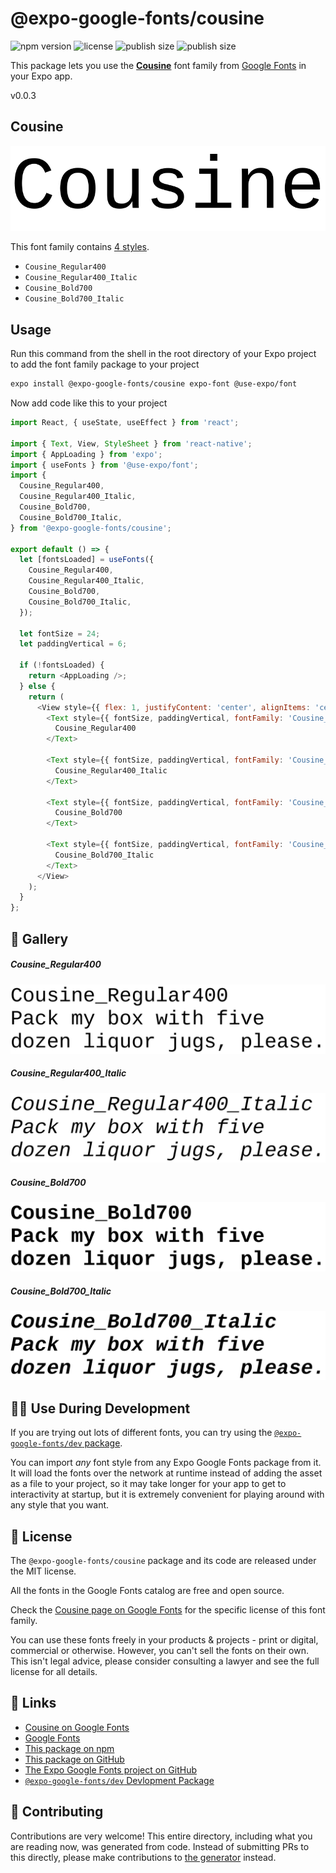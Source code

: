 # @expo-google-fonts/cousine

![npm version](https://flat.badgen.net/npm/v/@expo-google-fonts/cousine)
![license](https://flat.badgen.net/github/license/expo/google-fonts)
![publish size](https://flat.badgen.net/packagephobia/install/@expo-google-fonts/cousine)
![publish size](https://flat.badgen.net/packagephobia/publish/@expo-google-fonts/cousine)

This package lets you use the [**Cousine**](https://fonts.google.com/specimen/Cousine) font family from [Google Fonts](https://fonts.google.com/) in your Expo app.

v0.0.3

## Cousine

![Cousine](./font-family.png)

This font family contains [4 styles](#-gallery).

- `Cousine_Regular400`
- `Cousine_Regular400_Italic`
- `Cousine_Bold700`
- `Cousine_Bold700_Italic`

## Usage

Run this command from the shell in the root directory of your Expo project to add the font family package to your project
```sh
expo install @expo-google-fonts/cousine expo-font @use-expo/font
```

Now add code like this to your project
```js
import React, { useState, useEffect } from 'react';

import { Text, View, StyleSheet } from 'react-native';
import { AppLoading } from 'expo';
import { useFonts } from '@use-expo/font';
import {
  Cousine_Regular400,
  Cousine_Regular400_Italic,
  Cousine_Bold700,
  Cousine_Bold700_Italic,
} from '@expo-google-fonts/cousine';

export default () => {
  let [fontsLoaded] = useFonts({
    Cousine_Regular400,
    Cousine_Regular400_Italic,
    Cousine_Bold700,
    Cousine_Bold700_Italic,
  });

  let fontSize = 24;
  let paddingVertical = 6;

  if (!fontsLoaded) {
    return <AppLoading />;
  } else {
    return (
      <View style={{ flex: 1, justifyContent: 'center', alignItems: 'center' }}>
        <Text style={{ fontSize, paddingVertical, fontFamily: 'Cousine_Regular400' }}>
          Cousine_Regular400
        </Text>

        <Text style={{ fontSize, paddingVertical, fontFamily: 'Cousine_Regular400_Italic' }}>
          Cousine_Regular400_Italic
        </Text>

        <Text style={{ fontSize, paddingVertical, fontFamily: 'Cousine_Bold700' }}>
          Cousine_Bold700
        </Text>

        <Text style={{ fontSize, paddingVertical, fontFamily: 'Cousine_Bold700_Italic' }}>
          Cousine_Bold700_Italic
        </Text>
      </View>
    );
  }
};

```

## 🔡 Gallery

##### Cousine_Regular400
![Cousine_Regular400](./753f2dd34e36271520e1bf057a91850492b226f76d6da301cf6955b4b32177a1.ttf.png)

##### Cousine_Regular400_Italic
![Cousine_Regular400_Italic](./23ddf22bc3d06b028fce6e266632d38c97fa151a580be71b5ad43ee7d34d13a0.ttf.png)

##### Cousine_Bold700
![Cousine_Bold700](./9e472053ed3d50c647f75d5654f0d2ff42cbf5221cb14e1b1af3dc25dbbd6ea4.ttf.png)

##### Cousine_Bold700_Italic
![Cousine_Bold700_Italic](./8b14c04baa12f36602157da1c6c26f539163a93e571133c17d0b5acc34345bfa.ttf.png)


## 👩‍💻 Use During Development

If you are trying out lots of different fonts, you can try using the [`@expo-google-fonts/dev` package](https://github.com/expo/google-fonts/tree/master/font-packages/dev#readme).

You can import *any* font style from any Expo Google Fonts package from it. It will load the fonts
over the network at runtime instead of adding the asset as a file to your project, so it may take longer
for your app to get to interactivity at startup, but it is extremely convenient
for playing around with any style that you want.

## 📖 License

The `@expo-google-fonts/cousine` package and its code are released under the MIT license.

All the fonts in the Google Fonts catalog are free and open source.

Check the [Cousine page on Google Fonts](https://fonts.google.com/specimen/Cousine) for the specific license of this font family.

You can use these fonts freely in your products & projects - print or digital, commercial or otherwise. However, you can't sell the fonts on their own. This isn't legal advice, please consider consulting a lawyer and see the full license for all details.

## 🔗 Links

- [Cousine on Google Fonts](https://fonts.google.com/specimen/Cousine)
- [Google Fonts](https://fonts.google.com/)
- [This package on npm](https://www.npmjs.com/package/@expo-google-fonts/cousine)
- [This package on GitHub](https://github.com/expo/google-fonts/tree/master/font-packages/cousine)
- [The Expo Google Fonts project on GitHub](https://github.com/expo/google-fonts)
- [`@expo-google-fonts/dev` Devlopment Package](https://github.com/expo/google-fonts/tree/master/font-packages/dev)


## 🤝 Contributing

Contributions are very welcome! This entire directory, including what you are reading now, was generated from code. Instead of submitting PRs to this directly, please make contributions to [the generator](https://github.com/expo/google-fonts/tree/master/packages/generator) instead.
